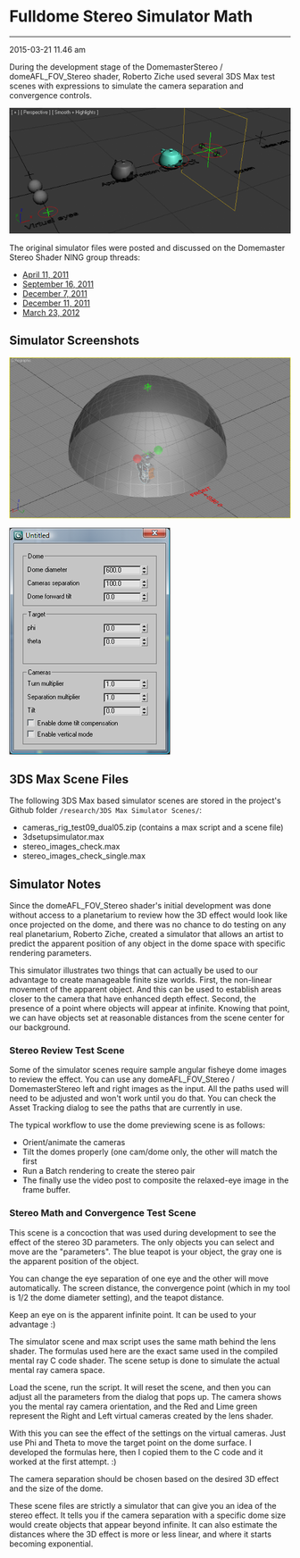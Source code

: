# Fulldome Stereo Simulator Math #

----------


2015-03-21 11.46 am

During the development stage of the DomemasterStereo / domeAFL_FOV_Stereo shader, Roberto Ziche used several 3DS Max test scenes with expressions to simulate the camera separation and convergence controls.

![Fulldome Stereo Simulator](images/simulator.png)

The original simulator files were posted and discussed on the Domemaster Stereo Shader NING group threads:

- [April 11, 2011](http://www.fulldome.org/forum/topics/stereoscopic-domemaster-images?commentId=2223423%3AComment%3A9403)
- [September 16, 2011](http://www.fulldome.org/xn/detail/2223423:Comment:20709)
- [December 7, 2011](http://www.fulldome.org/xn/detail/2223423:Comment:25802)
- [December 11, 2011](http://www.fulldome.org/xn/detail/2223423:Comment:25809)
- [March 23, 2012](http://www.fulldome.org/xn/detail/2223423:Comment:27641)

## Simulator Screenshots ##

![Viewport](images/prototype_viewport.png)

![GUI Prototype](images/prototype.png)

## 3DS Max Scene Files ##

The following 3DS Max based simulator scenes are stored in the project's Github folder `/research/3DS Max Simulator Scenes/`:

- cameras_rig_test09_dual05.zip (contains a max script and a scene file)
- 3dsetupsimulator.max
- stereo_images_check.max
- stereo_images_check_single.max

## Simulator Notes ##

Since the domeAFL_FOV_Stereo shader's initial development was done without access to a planetarium to review how the 3D effect would look like once projected on the dome, and there was no chance to do testing on any real planetarium, Roberto Ziche, created a simulator that allows an artist to predict the apparent position of any object in the dome space with specific rendering parameters.

This simulator illustrates two things that can actually be used to our advantage to create manageable finite size worlds. First, the non-linear movement of the apparent object. And this can be used to establish areas closer to the camera that have enhanced depth effect. Second, the presence of a point where objects will appear at infinite. Knowing that point, we can have objects set at reasonable distances from the scene center for our background.

### Stereo Review Test Scene ###

Some of the simulator scenes require sample angular fisheye dome images to review the effect. You can use any domeAFL_FOV_Stereo / DomemasterStereo left and right images as the input. All the paths used will need to be adjusted and won't work until you do that. You can check the Asset Tracking dialog to see the paths that are currently in use.

The typical workflow to use the dome previewing scene is as follows:

- Orient/animate the cameras
- Tilt the domes properly (one cam/dome only, the other will match the first
- Run a Batch rendering to create the stereo pair
- The finally use the video post to composite the relaxed-eye image in the frame buffer.

### Stereo Math and Convergence Test Scene ###

This scene is a concoction that was used during development to see the effect of the stereo 3D parameters. The only objects you can select and move are the "parameters". The blue teapot is your object, the gray one is the apparent position of the object.

You can change the eye separation of one eye and the other will move automatically. The screen distance, the convergence point (which in my tool is 1/2 the dome diameter setting), and the teapot distance.

Keep an eye on is the apparent infinite point. It can be used to your advantage :)

The simulator scene and max script uses the same math behind the lens shader. The formulas used here are the exact same used in the compiled mental ray C code shader. The scene setup is done to simulate the actual mental ray camera space.

Load the scene, run the script. It will reset the scene, and then you can adjust all the parameters from the dialog that pops up. The camera shows you the mental ray camera orientation, and the Red and Lime green represent the Right and Left virtual cameras created by the lens shader.

With this you can see the effect of the settings on the virtual cameras. Just use Phi and Theta to move the target point on the dome surface. I developed the formulas here, then I copied them to the C code and it worked at the first attempt. :)

The camera separation should be chosen based on the desired 3D effect and the size of the dome.

These scene files are strictly a simulator that can give you an idea of the stereo effect. It tells you if the camera separation with a specific dome size would create objects that appear beyond infinite. It can also estimate the distances where the 3D effect is more or less linear, and where it starts becoming exponential.

